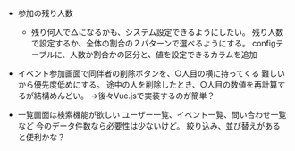 * 参加の残り人数
    * 残り何人で△になるかも、システム設定できるようにしたい。
        残り人数で設定するか、全体の割合の２パターンで選べるようにする。
        configテーブルに、人数か割合かの区分と、値を設定できるカラムを追加

* イベント参加画面で同伴者の削除ボタンを、○人目の横に持ってくる
    難しいから優先度低めにする。
    途中の人を削除したとき、○人目の数値を再計算するが結構めんどい。
    →後々Vue.jsで実装するのが簡単？

* 一覧画面は検索機能が欲しい
    ユーザー一覧、イベント一覧、問い合わせ一覧など
    今のデータ件数なら必要性は少ないけど。
    絞り込み、並び替えがあると便利かな？
